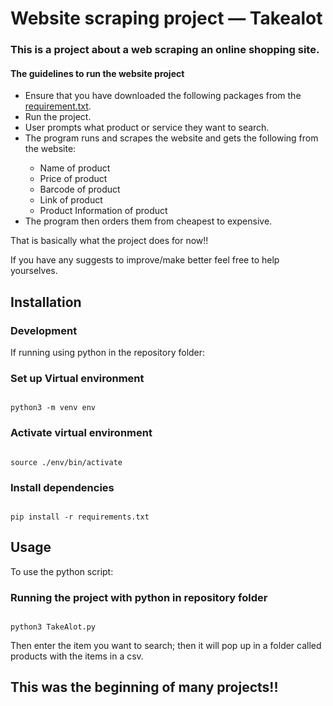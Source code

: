 <main>
<h1>Website scraping project — Takealot</h1>
<h3>This is a project about a web scraping an online shopping site.</h3>
<div>
<h4>The guidelines to run the website project</h4>
<ul>
<li>Ensure that you have downloaded the following packages from the <a href="https://github.com/lmadisha/Website-Scrape-Takealot/blob/main/Website-project/requirements.txt">requirement.txt</a>.</li>
<li>Run the project.</li>
<li>User prompts what product or service they want to search.</li>
<li>The program runs and scrapes the website and gets the following from the website:</li>
<ul>
<li>Name of product</li>
<li>Price of product</li>
<li>Barcode of product</li>
<li>Link of product</li>
<li>Product Information of product</li>
</ul>
<li>The program then orders them from cheapest to expensive.</li>
</ul>
<p>That is basically what the project does for now!!</p>
<p>If you have any suggests to improve/make better feel free to help yourselves.</p>
</div>
<div>
<h2>Installation</h2>
<H3>Development</H3>
<p>If running using python in the repository folder:</p>
<h3>Set up Virtual environment</h3>
<code lang="bash">
python3 -m venv env
</code>
<h3>Activate virtual environment</h3>
<code lang="bash">
source ./env/bin/activate
</code>
<h3>Install dependencies</h3>
<code lang="bash">
pip install -r requirements.txt
</code>
<h2>Usage</h2>
<p>To use the python script:</p>
<h3>Running the project with python in repository folder</h3>
<code lang="bash">
python3 TakeAlot.py
</code>
<p>Then enter the item you want to search; then it will pop up in a folder called products with the items in a csv.</p>
</div>
<h2>This was the beginning of many projects!!</h2>
</main>